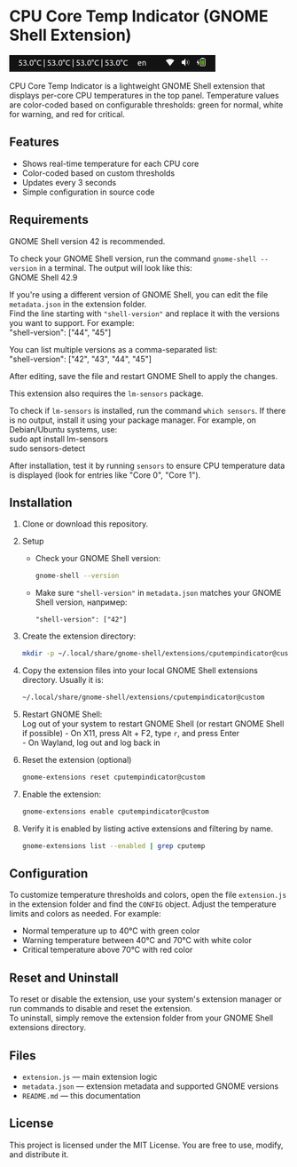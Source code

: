 # CPU Core Temp Indicator (GNOME Shell Extension)

![CPU Core Temp Indicator Screenshot](images/screenshot.png)

CPU Core Temp Indicator is a lightweight GNOME Shell extension that displays per-core CPU temperatures in the top panel. Temperature values are color-coded based on configurable thresholds: green for normal, white for warning, and red for critical.

## Features

- Shows real-time temperature for each CPU core  
- Color-coded based on custom thresholds  
- Updates every 3 seconds  
- Simple configuration in source code

## Requirements

GNOME Shell version 42 is recommended.

To check your GNOME Shell version, run the command `gnome-shell --version` in a terminal. The output will look like this:  
GNOME Shell 42.9

If you're using a different version of GNOME Shell, you can edit the file `metadata.json` in the extension folder.  
Find the line starting with `"shell-version"` and replace it with the versions you want to support. For example:  
"shell-version": ["44", "45"]

You can list multiple versions as a comma-separated list:  
"shell-version": ["42", "43", "44", "45"]

After editing, save the file and restart GNOME Shell to apply the changes.

This extension also requires the `lm-sensors` package.

To check if `lm-sensors` is installed, run the command `which sensors`. If there is no output, install it using your package manager. For example, on Debian/Ubuntu systems, use:  
sudo apt install lm-sensors  
sudo sensors-detect

After installation, test it by running `sensors` to ensure CPU temperature data is displayed (look for entries like "Core 0", "Core 1").

## Installation

1. Clone or download this repository.

2. Setup

   - Check your GNOME Shell version:
     
     ```bash
     gnome-shell --version
     ```

   - Make sure `"shell-version"` in `metadata.json` matches your GNOME Shell version, например:
     
     ```
     "shell-version": ["42"]
     ```

3. Create the extension directory:

   ```bash
   mkdir -p ~/.local/share/gnome-shell/extensions/cputempindicator@custom
   ```

4. Copy the extension files into your local GNOME Shell extensions directory. Usually it is:

    ```bash 
    ~/.local/share/gnome-shell/extensions/cputempindicator@custom
    ```

5. Restart GNOME Shell:  
    Log out of your system to restart GNOME Shell (or restart GNOME Shell if possible)
        - On X11, press Alt + F2, type `r`, and press Enter  
        - On Wayland, log out and log back in

6. Reset the extension (optional)

    ```bash 
    gnome-extensions reset cputempindicator@custom
    ```

7. Enable the extension: 

    ```bash
    gnome-extensions enable cputempindicator@custom
    ```

8. Verify it is enabled by listing active extensions and filtering by name.
    ```bash
    gnome-extensions list --enabled | grep cputemp
    ```

## Configuration

To customize temperature thresholds and colors, open the file `extension.js` in the extension folder and find the `CONFIG` object. Adjust the temperature limits and colors as needed. For example:  
- Normal temperature up to 40°C with green color  
- Warning temperature between 40°C and 70°C with white color  
- Critical temperature above 70°C with red color

## Reset and Uninstall

To reset or disable the extension, use your system's extension manager or run commands to disable and reset the extension.  
To uninstall, simply remove the extension folder from your GNOME Shell extensions directory.

## Files

- `extension.js` — main extension logic  
- `metadata.json` — extension metadata and supported GNOME versions  
- `README.md` — this documentation

## License

This project is licensed under the MIT License. You are free to use, modify, and distribute it.
